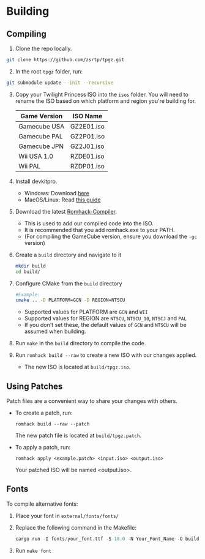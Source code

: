 # Building

## Compiling

1.  Clone the repo locally.

```bash
git clone https://github.com/zsrtp/tpgz.git
```

2.  In the root `tpgz` folder, run:

```bash
git submodule update --init --recursive
```

3.  Copy your Twilight Princess ISO into the `isos` folder. You will need to rename the ISO based on which platform and region you're building for.

    | Game Version | ISO Name   |
    |--------------|------------|
    | Gamecube USA | GZ2E01.iso |
    | Gamecube PAL | GZ2P01.iso |
    | Gamecube JPN | GZ2J01.iso |
    | Wii USA 1.0  | RZDE01.iso |
    | Wii PAL      | RZDP01.iso |

4.  Install devkitpro.

    - Windows: Download [here](https://github.com/devkitPro/installer/releases)
    - MacOS/Linux: Read [this guide](https://devkitpro.org/wiki/Getting_Started)

5.  Download the latest [Romhack-Compiler](https://github.com/zsrtp/romhack-compiler/releases).
    
    - This is used to add our compiled code into the ISO.
    - It is recommended that you add romhack.exe to your PATH.
    - (For compiling the GameCube version, ensure you download the `-gc` version)

6. Create a `build` directory and navigate to it
    ```bash
    mkdir build
    cd build/
    ```

7. Configure CMake from the `build` directory
    ```bash
    #Example:
    cmake .. -D PLATFORM=GCN -D REGION=NTSCU
    ```

    - Supported values for PLATFORM are `GCN` and `WII`
    - Supported values for REGION are `NTSCU`, `NTSCU_10`, `NTSCJ` and `PAL`
    - If you don't set these, the default values of `GCN` and `NTSCU` will be assumed when building.

8.  Run `make` in the `build` directory to compile the code.

8.  Run `romhack build --raw` to create a new ISO with our changes applied.

    - The new ISO is located at `build/tpgz.iso`.

## Using Patches

Patch files are a convenient way to share your changes with others.

- To create a patch, run:

  ```
  romhack build --raw --patch
  ```

  The new patch file is located at `build/tpgz.patch`.

- To apply a patch, run:

  ```
  romhack apply <example.patch> <input.iso> <output.iso>
  ```

  Your patched ISO will be named \<output.iso>.

## Fonts

To compile alternative fonts:

1. Place your font in `external/fonts/fonts/`

2. Replace the following command in the Makefile:

   ```rust
   cargo run -I fonts/your_font.ttf -S 18.0 -N Your_Font_Name -O build
   ```

3. Run `make font`
